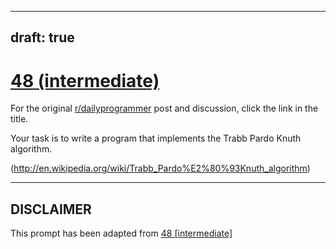 ---
draft: true
----

# [48 (intermediate)](https://www.reddit.com/r/dailyprogrammer/comments/t78lv/542012_challenge_48_intermediate/)

For the original [r/dailyprogrammer](https://www.reddit.com/r/dailyprogrammer/) post and discussion, click the link in the title.

Your task is to write a program that implements the Trabb Pardo Knuth algorithm.

(http://en.wikipedia.org/wiki/Trabb_Pardo%E2%80%93Knuth_algorithm)

----
## **DISCLAIMER**
This prompt has been adapted from [48 [intermediate]](https://www.reddit.com/r/dailyprogrammer/comments/t78lv/542012_challenge_48_intermediate/
)
